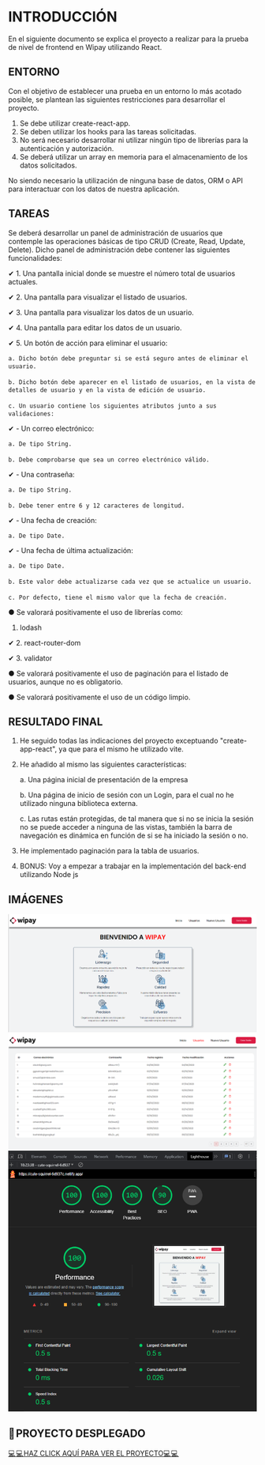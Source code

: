 # INTRODUCCIÓN

En el siguiente documento se explica el proyecto a realizar para la prueba de nivel de frontend
en Wipay utilizando React.

## ENTORNO

Con el objetivo de establecer una prueba en un entorno lo más acotado posible, se plantean las
siguientes restricciones para desarrollar el proyecto.

1. Se debe utilizar create-react-app.
2. Se deben utilizar los hooks para las tareas solicitadas.
3. No será necesario desarrollar ni utilizar ningún tipo de librerías para la autenticación y autorización.
4. Se deberá utilizar un array en memoria para el almacenamiento de los datos solicitados.

No siendo necesario la utilización de ninguna base de datos, ORM o API para
interactuar con los datos de nuestra aplicación.

## TAREAS

Se deberá desarrollar un panel de administración de usuarios que contemple las operaciones
básicas de tipo CRUD (Create, Read, Update, Delete). Dicho panel de administración debe
contener las siguientes funcionalidades:

✔ 1. Una pantalla inicial donde se muestre el número total de usuarios actuales.

✔ 2. Una pantalla para visualizar el listado de usuarios.

✔ 3. Una pantalla para visualizar los datos de un usuario.

✔ 4. Una pantalla para editar los datos de un usuario.

✔ 5. Un botón de acción para eliminar el usuario:

    a. Dicho botón debe preguntar si se está seguro antes de eliminar el usuario.

    b. Dicho botón debe aparecer en el listado de usuarios, en la vista de detalles de usuario y en la vista de edición de usuario.

    c. Un usuario contiene los siguientes atributos junto a sus validaciones:

✔ - Un correo electrónico:

    a. De tipo String.

    b. Debe comprobarse que sea un correo electrónico válido.

✔ - Una contraseña:

    a. De tipo String.

    b. Debe tener entre 6 y 12 caracteres de longitud.

✔ - Una fecha de creación:

    a. De tipo Date.

✔ - Una fecha de última actualización:

    a. De tipo Date.

    b. Este valor debe actualizarse cada vez que se actualice un usuario.

    c. Por defecto, tiene el mismo valor que la fecha de creación.

● Se valorará positivamente el uso de librerías como:

1. lodash

✔ 2. react-router-dom

✔ 3. validator

● Se valorará positivamente el uso de paginación para el listado de usuarios, aunque no
es obligatorio.

● Se valorará positivamente el uso de un código limpio.

## RESULTADO FINAL

1. He seguido todas las indicaciones del proyecto exceptuando "create-app-react", ya que para el mismo he utilizado vite.
2. He añadido al mismo las siguientes características:

    a. Una página inicial de presentación de la empresa

    b. Una página de inicio de sesión con un Login, para el cual no he utilizado ninguna biblioteca externa.

    c. Las rutas están protegidas, de tal manera que si no se inicia la sesión no se puede acceder a ninguna de las vistas, también la barra de navegación es dinámica en función de si se ha iniciado la sesión o no.

3. He implementado paginación para la tabla de usuarios.
4. BONUS: Voy a empezar a trabajar en la implementación del back-end utilizando Node js 

## IMÁGENES

<img src='src\assets\home.png' alt='home'>

<img src='src\assets\tabla.png' alt='users'>

<img src='src\assets\performance.png' alt='performance'>

## 🚀 PROYECTO DESPLEGADO

[💻 💻 HAZ CLICK AQUÍ PARA VER EL PROYECTO💻 💻 ](https://cute-squirrel-6d937c.netlify.app/)
